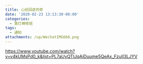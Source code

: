 ```yaml
---
title: 心经回遮共修
date: '2020-02-23 13:13:30-08:00'
categories:
  - 慧灯禅修班
tags:
  - 通知
attachments: /up/WechatIMG660.png
---
```


<https://www.youtube.com/watch?v=v4kUMsPd0_k&list=PL7aUyQTIJqAiDuume5QeAx_FzuII3LJYV>
